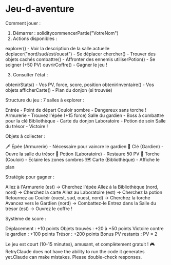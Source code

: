 # Jeu-d-aventure

Comment jouer :
1. Démarrer :
soliditycommencerPartie("VotreNom")
2. Actions disponibles :

explorer() - Voir la description de la salle actuelle
deplacer("nord/sud/est/ouest") - Se déplacer
chercher() - Trouver des objets cachés
combattre() - Affronter des ennemis
utiliserPotion() - Se soigner (+50 PV)
ouvrirCoffre() - Gagner le jeu !

3. Consulter l'état :

obtenirStats() - Vos PV, force, score, position
obtenirInventaire() - Vos objets
afficherCarte() - Plan du donjon (si trouvée)

Structure du jeu :
7 salles à explorer :

Entrée - Point de départ
Couloir sombre - Dangereux sans torche !
Armurerie - Trouvez l'épée (+15 force)
Salle du gardien - Boss à combattre pour la clé
Bibliothèque - Carte du donjon
Laboratoire - Potion de soin
Salle du trésor - Victoire !

Objets à collecter :

🗡️ Épée (Armurerie) - Nécessaire pour vaincre le gardien
🔑 Clé (Gardien) - Ouvre la salle du trésor
🧪 Potion (Laboratoire) - Restaure 50 PV
🔦 Torche (Couloir) - Éclaire les zones sombres
🗺️ Carte (Bibliothèque) - Affiche le plan

Stratégie pour gagner :

Allez à l'Armurerie (est) → Cherchez l'épée
Allez à la Bibliothèque (nord, nord) → Cherchez la carte
Allez au Laboratoire (est) → Cherchez la potion
Retournez au Couloir (ouest, sud, ouest, nord) → Cherchez la torche
Avancez vers le Gardien (nord) → Combattez-le
Entrez dans la Salle du trésor (est) → Ouvrez le coffre !

Système de score :

Déplacement : +10 points
Objets trouvés : +20 à +50 points
Victoire contre le gardien : +100 points
Trésor : +200 points
Bonus PV restants : PV × 2

Le jeu est court (10-15 minutes), amusant, et complètement gratuit ! 🎮RetryClaude does not have the ability to run the code it generates yet.Claude can make mistakes. Please double-check responses.
